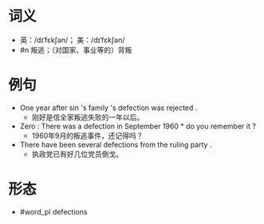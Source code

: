 # 词义
- 英：/dɪˈfɛkʃən/； 美：/dɪˈfɛkʃən/
- #n 叛逃；（对国家、事业等的）背叛
# 例句
- One year after sin 's family 's defection was rejected .
	- 刚好是信全家叛逃失败的一年以后。
- Zero : There was a defection in September 1960 * do you remember it ?
	- 1960年9月的叛逃事件，还记得吗？
- There have been several defections from the ruling party .
	- 执政党已有好几位党员倒戈。
# 形态
- #word_pl defections
